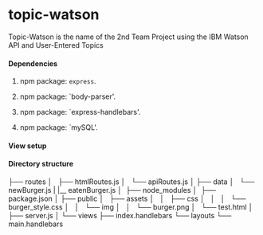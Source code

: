 # topic-watson
Topic-Watson is the name of the 2nd Team Project using the IBM Watson API and User-Entered Topics

#### Dependencies

1. npm package: `express`.

2. npm package: `body-parser'.

3. npm package: `express-handlebars'.

4. npm package: `mySQL'.

#### View setup

#### Directory structure


├── routes
│   ├── htmlRoutes.js
│   └── apiRoutes.js
│
├── data
│   └── newBurger.js
|   |__ eatenBurger.js
│ 
├── node_modules
│ 
├── package.json
│
├── public
│   ├── assets
│   │   ├── css
│   │   │   └── burger_style.css
│   │   └── img
│   │       └── burger.png
│   └── test.html
│
├── server.js
│
└── views
    ├── index.handlebars
    └── layouts
        └── main.handlebars

